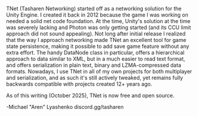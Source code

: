 TNet (Tasharen Networking) started off as a networking solution for the Unity Engine. I created it back in 2012 because the game I was working on needed a solid net code foundation.
At the time, Unity's solution at the time was severely lacking and Photon was only getting started (and its CCU limit approach did not sound appealing).
Not long after initial release I realized that the way I approach networking made TNet an excellent tool for game state persistence, making it possible to add save game feature without any extra effort.
The handy DataNode class in particular, offers a hierarchical approach to data similar to XML, but in a much easier to read text format, and offers serialization in plain text, binary and LZMA-compressed data formats.
Nowadays, I use TNet in all of my own projects for both multiplayer and serialization, and as such it's still actively tweaked, yet remains fully backwards compatible with projects created 12+ years ago.

As of this writing (October 2025), TNet is now free and open source.

-Michael "Aren" Lyashenko
discord.gg/tasharen
